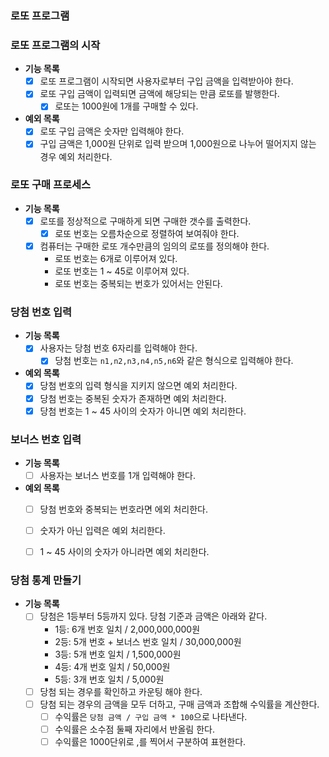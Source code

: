 ### 로또 프로그램

### 로또 프로그램의 시작

- **기능 목록**
    - [x] 로또 프로그램이 시작되면 사용자로부터 구입 금액을 입력받아야 한다.
    - [x] 로또 구입 금액이 입력되면 금액에 해당되는 만큼 로또를 발행한다.
        - [x] 로또는 1000원에 1개를 구매할 수 있다.

- **예외 목록**
    - [x] 로또 구입 금액은 숫자만 입력해야 한다.
    - [x] 구입 금액은 1,000원 단위로 입력 받으며 1,000원으로 나누어 떨어지지 않는 경우 예외 처리한다.

### 로또 구매 프로세스

- **기능 목록**
    - [x] 로또를 정상적으로 구매하게 되면 구매한 갯수를 출력한다.
        - [x] 로또 번호는 오름차순으로 정렬하여 보여줘야 한다.
    - [X] 컴퓨터는 구매한 로또 개수만큼의 임의의 로또를 정의해야 한다.
        - 로또 번호는 6개로 이루어져 있다.
        - 로또 번호는 1 ~ 45로 이루어져 있다.
        - 로또 번호는 중복되는 번호가 있어서는 안된다.

### 당첨 번호 입력
- **기능 목록**
  - [x] 사용자는 당첨 번호 6자리를 입력해야 한다.
    - [x] 당첨 번호는 `n1,n2,n3,n4,n5,n6`와 같은 형식으로 입력해야 한다.

- **예외 목록**
  - [x] 당첨 번호의 입력 형식을 지키지 않으면 예외 처리한다.
  - [x] 당첨 번호는 중복된 숫자가 존재하면 예외 처리한다.
  - [x] 당첨 번호는 1 ~ 45 사이의 숫자가 아니면 예외 처리한다.

### 보너스 번호 입력
- **기능 목록**
  - [ ] 사용자는 보너스 번호를 1개 입력해야 한다.

- **예외 목록**
  - [ ] 당첨 번호와 중복되는 번호라면 에외 처리한다.
  - [ ] 숫자가 아닌 입력은 예외 처리한다.
  - [ ] 1 ~ 45 사이의 숫자가 아니라면 예외 처리한다.


### 당첨 통계 만들기
- **기능 목록**
  - [ ] 당첨은 1등부터 5등까지 있다. 당첨 기준과 금액은 아래와 같다.
    - 1등: 6개 번호 일치 / 2,000,000,000원
    - 2등: 5개 번호 + 보너스 번호 일치 / 30,000,000원
    - 3등: 5개 번호 일치 / 1,500,000원
    - 4등: 4개 번호 일치 / 50,000원
    - 5등: 3개 번호 일치 / 5,000원
  - [ ] 당첨 되는 경우를 확인하고 카운팅 해야 한다.
  - [ ] 당첨 되는 경우의 금액을 모두 더하고, 구매 금액과 조합해 수익률을 계산한다.
    - [ ] 수익률은 `당첨 금액 / 구입 금액 * 100`으로 나타낸다.
    - [ ] 수익률은 소수점 둘째 자리에서 반올림 한다.
    - [ ] 수익률은 1000단위로 ,를 찍어서 구분하여 표현한다.